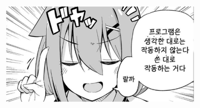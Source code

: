 <!-- <img style="max-width: 750px; width:100%;" src="./programWorking.jpg"/>
<div style="max-width: 750px; width:100%; font-size:0em;">
<a href="https://discord.gg/Hf8T32UPs7"><img style="margin: 0 0.5% 0 0;max-width: 105px; width:13.8%;" src="https://img.shields.io/badge/Join to Server-57a5fe?style=flat&logo=Discord&logoColor=ffffff"/></a>
<a href="https://redmen4772.kro.kr/profilemaker/"><img style="margin: 0 0.5% 0 0; max-width: 161px; width:21.5%;" src="https://img.shields.io/badge/Profile Image Generator-57a5fe?style=flat&logo=Svelte&logoColor=ffffff"/></a>
<a href="https://redmen4772.kro.kr"><img style="margin: 0 0.5% 0 0; max-width: 81px; width:10.6%;" src="https://img.shields.io/badge/About Me-57a5fe?style=flat&logo=Svelte&logoColor=ffffff"/></a>
<img style="margin: 0 0.5% 0 0; max-width: 167px; width:22.3%;" src="https://img.shields.io/badge/redmen4772@gmail.com-ff5e5a?style=flat&logo=Gmail&logoColor=ffffff"/>
<img style="margin: 0 0 0 0; max-width: 221px; width:29.6%;" src="https://img.shields.io/badge/내 프로그램은 쓴대로도 작동 안하는건 비밀-555555?style=flat"/>
</div> -->

<!-- ![stats](https://github-readme-stats.vercel.app/api?username=redmen4772&show_icons=true&theme=github_dark) -->
![image](programWorking.jpg)
